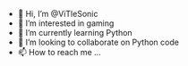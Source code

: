 - 👋 Hi, I’m @ViTleSonic
- 👀 I’m interested in gaming
- 🌱 I’m currently learning Python
- 💞️ I’m looking to collaborate on Python code
- 📫 How to reach me ...

<!---
ViTleSonic/ViTleSonic is a ✨ special ✨ repository because its `README.md` (this file) appears on your GitHub profile.
You can click the Preview link to take a look at your changes.
--->
